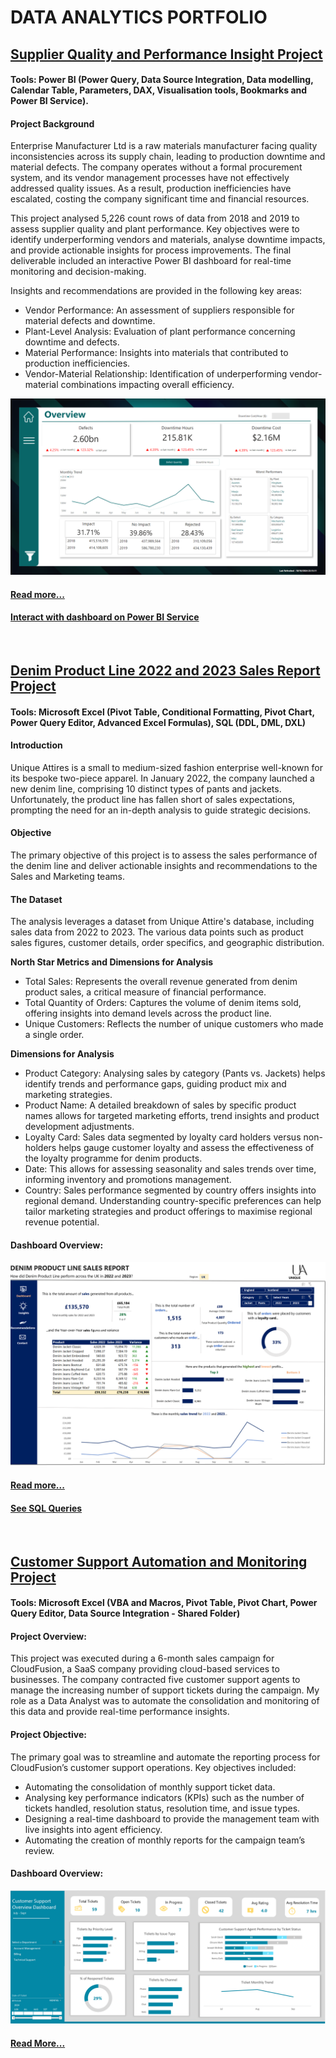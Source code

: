 # DATA ANALYTICS PORTFOLIO

## [Supplier Quality and Performance Insight Project](/projects/supplier_quality/Power%20BI%20Supplier%20Insight%20Project.pbix)

#### Tools: Power BI (Power Query, Data Source Integration, Data modelling, Calendar Table, Parameters, DAX, Visualisation tools, Bookmarks and Power BI Service).

#### Project Background
Enterprise Manufacturer Ltd is a raw materials manufacturer facing quality inconsistencies across its supply chain, leading to production downtime and material defects. The company operates without a formal procurement system, and its vendor management processes have not effectively addressed quality issues. As a result, production inefficiencies have escalated, costing the company significant time and financial resources.

This project analysed 5,226 count rows of data from 2018 and 2019 to assess supplier quality and plant performance. Key objectives were to identify underperforming vendors and materials, analyse downtime impacts, and provide actionable insights for process improvements. The final deliverable included an interactive Power BI dashboard for real-time monitoring and decision-making.

Insights and recommendations are provided in the following key areas:
    
- Vendor Performance: An assessment of suppliers responsible for material defects and downtime.
- Plant-Level Analysis: Evaluation of plant performance concerning downtime and defects.
- Material Performance: Insights into materials that contributed to production inefficiencies.
- Vendor-Material Relationship: Identification of underperforming vendor-material combinations impacting overall efficiency.


![Insights Dashboard](/projects/supplier_quality/Insights_Dashboard.png)

#### [Read more...](/projects/supplier_quality/README.md)
#### [Interact with dashboard on Power BI Service](https://bit.ly/SupplierQualityandPerformanceDashboard)

<br />


## [Denim Product Line 2022 and 2023 Sales Report Project](/projects/denim/Denim_Product_Line_Sales_Report.xlsx)

#### Tools: Microsoft Excel (Pivot Table, Conditional Formatting, Pivot Chart, Power Query Editor, Advanced Excel Formulas), SQL (DDL, DML, DXL)

#### Introduction

Unique Attires is a small to medium-sized fashion enterprise well-known for its bespoke two-piece apparel. In January 2022, the company launched a new denim line, comprising 10 distinct types of pants and jackets. Unfortunately, the product line has fallen short of sales expectations, prompting the need for an in-depth analysis to guide strategic decisions.

#### Objective

The primary objective of this project is to assess the sales performance of the denim line and deliver actionable insights and recommendations to the Sales and Marketing teams.

#### The Dataset

The analysis leverages a dataset from Unique Attire's database, including sales data from 2022 to 2023. The various data points such as product sales figures, customer details, order specifics, and geographic distribution.

**North Star Metrics and Dimensions for Analysis**

- Total Sales: Represents the overall revenue generated from denim product sales, a critical measure of financial performance.
- Total Quantity of Orders: Captures the volume of denim items sold, offering insights into demand levels across the product line.
- Unique Customers: Reflects the number of unique customers who made a single order.

**Dimensions for Analysis**

- Product Category: Analysing sales by category (Pants vs. Jackets) helps identify trends and performance gaps, guiding product mix and marketing strategies.
- Product Name: A detailed breakdown of sales by specific product names allows for targeted marketing efforts, trend insights and product development adjustments.
- Loyalty Card: Sales data segmented by loyalty card holders versus non-holders helps gauge customer loyalty and assess the effectiveness of the loyalty programme for denim products.
- Date: This allows for assessing seasonality and sales trends over time, informing inventory and promotions management.
- Country: Sales performance segmented by country offers insights into regional demand. Understanding country-specific preferences can help tailor marketing strategies and product offerings to maximise regional revenue potential.

#### Dashboard Overview:

![Customer_Support_Automation](/projects/denim/Denim_Product_Line_Sales_Report_Dashboard.png)
#### [Read more...](/projects/denim/README.md)
#### [See SQL Queries](/projects/denim/SQL.md)

<br />

## [Customer Support Automation and Monitoring Project](/projects/automation/Customer_Support_Automation_and_Monotiring_Project.xlsm)

#### Tools: Microsoft Excel (VBA and Macros, Pivot Table, Pivot Chart, Power Query Editor, Data Source Integration - Shared Folder)

#### Project Overview:
This project was executed during a 6-month sales campaign for CloudFusion, a SaaS company providing cloud-based services to businesses. The company contracted five customer support agents to manage the increasing number of support tickets during the campaign. My role as a Data Analyst was to automate the consolidation and monitoring of this data and provide real-time performance insights.

#### Project Objective:
The primary goal was to streamline and automate the reporting process for CloudFusion’s customer support operations. Key objectives included:

- Automating the consolidation of monthly support ticket data.
- Analysing key performance indicators (KPIs) such as the number of tickets handled, resolution status, resolution time, and issue types.
- Designing a real-time dashboard to provide the management team with live insights into agent efficiency.
- Automating the creation of monthly reports for the campaign team’s review.

#### Dashboard Overview: 
![Customer_Support_Automation](/projects/automation/Customer_Support_Automation.png)

#### [Read More...](/projects/automation/README.md)
